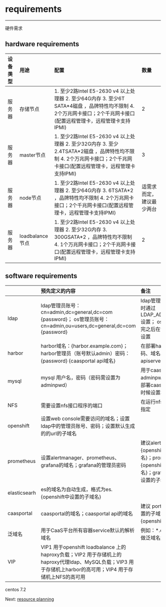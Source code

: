 # requirements

---

硬件需求

## hardware requirements

| 设备类型 | 用途 | 配置 | 数量 |
| :--- | :--- | :--- | :--- |
| 服务器 | 存储节点 | 1.  至少2路Intel E5-2630 v4 以上处理器  2.  至少64G内存  3.  至少6T SATA\*4磁盘 ，品牌特性均不限制  4.  2个万兆网卡接口；2个千兆网卡接口\(配置远程管理卡，远程管理卡支持IPMI\) | 2 |
| 服务器 | master节点 | 1.  至少2路Intel E5-2630 v4 以上处理器  2.  至少32G内存  3.  至少2.4TSATA\*2磁盘 ，品牌特性均不限制 4.  2个万兆网卡接口；2个千兆网卡接口\(配置远程管理卡，远程管理卡支持IPMI\) | 3 |
| 服务器 | node节点 | 1. 至少2路Intel E5-2630 v4 以上处理器  2.  至少64G内存  3.  6TSATA\*2 ，品牌特性均不限制  4.  2个万兆网卡接口；2个千兆网卡接口\(配置远程管理卡，远程管理卡支持IPMI\) | 适需求而定，建议最少两台 |
| 服务器 | loadbalance节点 | 1.  至少2路Intel E5-2630 v4 以上处理器  2.  至少32G内存  3.  300GSATA\*2 ，品牌特性均不限制  4.  1个万兆网卡接口；2个千兆网卡接口\(配置远程管理卡，远程管理卡支持IPMI\) | 2 |

## software requirements

|  | 预先定义的内容 | 备注 |
| :--- | :--- | :--- |
| ldap | ldap管理员账号：cn=admin,dc=general,dc=com {password}；   os管理员账号：cn=admin,ou=users,dc=general,dc=com {password} | ldap管理员账号在部署ldap时通过LDAP\_ADMIN\_PASSWORD设置； os管理员账号在部署完之后在创建的user.ldif中设置 |
| harbor | harbor域名：{harbor.example.com}；harbor管理员（账号默认admin）密码：{password}  {caasportal api域名} | 在部署harbor的时候设置密码、域名以及caasportal apiserver的域名 |
| mysql | mysql 用户名，密码（密码需设置为adminpwd） | 用于caasportal，不设置为adminpwd的话，则需要在部署caasporta的muddle的时候设置相关的环境变量 |
| NFS | 需要设置nfs接口程序的端口 | 在运行nfs接口程序的命令中指定 |
| openshift | 设置web console需要访问的域名；设置ldap中的管理员账号、密码；设置默认生成的的url的子域名 |  |
| prometheus | 设置alertmanager、prometheus、grafana的域名；grafana的管理员密码 | 建议alertmanager.{openshift中设置的子域名}；prometheus.{openshift中设置的子域名}；grafana.{openshift中设置的子域名} |
| elasticsearh | es的域名为自动生成，格式为es.{openshift中设置的子域名} |  |
| caasportal | caasportal的域名；caasportal api的域名 | 建议 portal.{openshift中设置的子域名}；portalapi.{openshift中设置的子域名} |
| 泛域名 | 用于CaaS平台所有容器service默认的解析域名 | 例如：\*.caas.domain.com做泛域名解析到VIP1 |
| VIP | VIP1 用于openshift loadbalance 上的haproxy负载；VIP2 用于存储机上的haproxy代理ldap、MySQL负载；VIP3 用于存储机上harbor的高可用；VIP4 用于存储机上NFS的高可用 |  |

centos 7.2

Next: [resource planning](/host-role.md)


